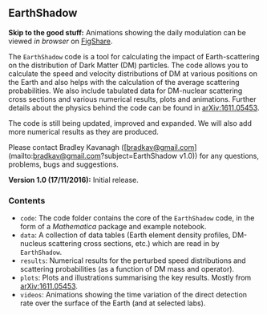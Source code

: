 ## EarthShadow

**Skip to the good stuff:** Animations showing the daily modulation can be viewed *in browser* on [FigShare](https://dx.doi.org/10.6084/m9.figshare.c.3575630).

The `EarthShadow` code is a tool for calculating the impact of Earth-scattering on the distribution of Dark Matter (DM) particles. The code allows you to calculate the speed and velocity distributions of DM at various positions on the Earth  and also helps with the calculation of the average scattering probabilities. We also include tabulated data for DM-nuclear scattering cross sections and various numerical results, plots and animations. Further details about the physics behind the code can be found in [arXiv:1611.05453](https://arxiv.org/abs/1611.05453).

The code is still being updated, improved and expanded. We will also add more numerical results as they are produced. 

Please contact Bradley Kavanagh ([bradkav@gmail.com](mailto:bradkav@gmail.com?subject=EarthShadow v1.0)) for any questions, problems, bugs and suggestions.

**Version 1.0 (17/11/2016):** Initial release.

### Contents

- `code`: The code folder contains the core of the `EarthShadow` code, in the form of a *Mathematica* package and example notebook.
- `data`: A collection of data tables (Earth element density profiles, DM-nucleus scattering cross sections, etc.) which are read in by `EarthShadow`. 
- `results`: Numerical results for the perturbed speed distributions and scattering probabilities (as a function of DM mass and operator).
- `plots`: Plots and illustrations summarising the key results. Mostly from [arXiv:1611.05453](https://arxiv.org/abs/1611.05453).
- `videos`: Animations showing the time variation of the direct detection rate over the surface of the Earth (and at selected labs).
